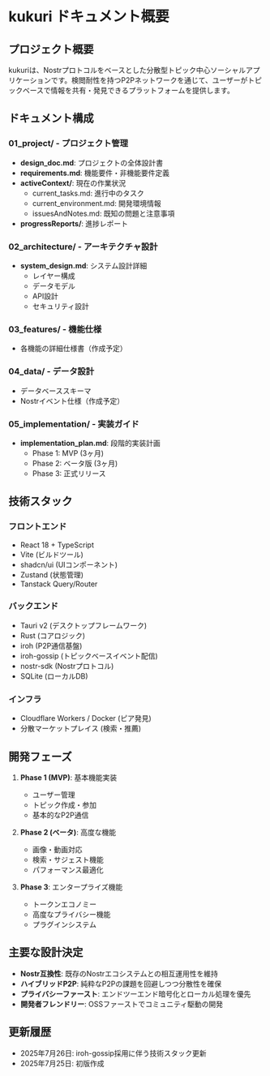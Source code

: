 # kukuri ドキュメント概要

## プロジェクト概要
kukuriは、Nostrプロトコルをベースとした分散型トピック中心ソーシャルアプリケーションです。検閲耐性を持つP2Pネットワークを通じて、ユーザーがトピックベースで情報を共有・発見できるプラットフォームを提供します。

## ドキュメント構成

### 01_project/ - プロジェクト管理
- **design_doc.md**: プロジェクトの全体設計書
- **requirements.md**: 機能要件・非機能要件定義
- **activeContext/**: 現在の作業状況
  - current_tasks.md: 進行中のタスク
  - current_environment.md: 開発環境情報
  - issuesAndNotes.md: 既知の問題と注意事項
- **progressReports/**: 進捗レポート

### 02_architecture/ - アーキテクチャ設計
- **system_design.md**: システム設計詳細
  - レイヤー構成
  - データモデル
  - API設計
  - セキュリティ設計

### 03_features/ - 機能仕様
- 各機能の詳細仕様書（作成予定）

### 04_data/ - データ設計
- データベーススキーマ
- Nostrイベント仕様（作成予定）

### 05_implementation/ - 実装ガイド
- **implementation_plan.md**: 段階的実装計画
  - Phase 1: MVP (3ヶ月)
  - Phase 2: ベータ版 (3ヶ月)
  - Phase 3: 正式リリース

## 技術スタック

### フロントエンド
- React 18 + TypeScript
- Vite (ビルドツール)
- shadcn/ui (UIコンポーネント)
- Zustand (状態管理)
- Tanstack Query/Router

### バックエンド
- Tauri v2 (デスクトップフレームワーク)
- Rust (コアロジック)
- iroh (P2P通信基盤)
- iroh-gossip (トピックベースイベント配信)
- nostr-sdk (Nostrプロトコル)
- SQLite (ローカルDB)

### インフラ
- Cloudflare Workers / Docker (ピア発見)
- 分散マーケットプレイス (検索・推薦)

## 開発フェーズ

1. **Phase 1 (MVP)**: 基本機能実装
   - ユーザー管理
   - トピック作成・参加
   - 基本的なP2P通信

2. **Phase 2 (ベータ)**: 高度な機能
   - 画像・動画対応
   - 検索・サジェスト機能
   - パフォーマンス最適化

3. **Phase 3**: エンタープライズ機能
   - トークンエコノミー
   - 高度なプライバシー機能
   - プラグインシステム

## 主要な設計決定

- **Nostr互換性**: 既存のNostrエコシステムとの相互運用性を維持
- **ハイブリッドP2P**: 純粋なP2Pの課題を回避しつつ分散性を確保
- **プライバシーファースト**: エンドツーエンド暗号化とローカル処理を優先
- **開発者フレンドリー**: OSSファーストでコミュニティ駆動の開発

## 更新履歴
- 2025年7月26日: iroh-gossip採用に伴う技術スタック更新
- 2025年7月25日: 初版作成
